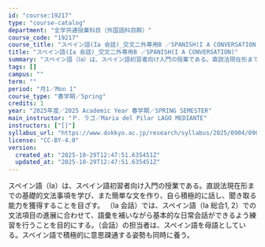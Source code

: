 ```yaml
---
id: "course:19217"
type: "course-catalog"
department: "全学共通授業科目（外国語科目群）"
course_code: "19217"
course_title: "スペイン語(Ia 会話)_交文二外専用B ／SPANISH(I A CONVERSATION)"
title: "スペイン語(Ia 会話)_交文二外専用B ／SPANISH(I A CONVERSATION)"
summary: "スペイン語（Ⅰa）は、スペイン語初習者向け入門の授業である。直説法現在形までの基礎的文法事項を学び、また簡単な文を作り、自ら積極的に話し、聞き取る能力を獲得することを目ざす。 （Ⅰa 会話）では、スペイン語（Ⅰa 総合1, 2）での文法項目…"
tags: []
campus: ""
term: ""
period: "月1／Mon 1"
course_type: "春学期／Spring"
credits: 1
year: "2025年度／2025 Academic Year 春学期／SPRING SEMESTER"
main_instructor: "Ｐ．ラゴ／Maria del Pilar LAGO MEDIANTE"
instructors: ["[]"]
syllabus_url: "https://www.dokkyo.ac.jp/research/syllabus/2025/0904/0904_19217_ja_JP.html"
license: "CC-BY-4.0"
version:
  created_at: "2025-10-29T12:47:51.635451Z"
  updated_at: "2025-10-29T12:47:51.635451Z"
---
```

スペイン語（Ⅰa）は、スペイン語初習者向け入門の授業である。直説法現在形までの基礎的文法事項を学び、また簡単な文を作り、自ら積極的に話し、聞き取る能力を獲得することを目ざす。 （Ⅰa 会話）では、スペイン語（Ⅰa 総合1, 2）での文法項目の進展に合わせて、語彙を補いながら基本的な日常会話ができるよう練習を行うことを目的にする。（会話）の担当者は、スペイン語を母語としている。スペイン語で積極的に意思疎通する姿勢も同時に養う。
